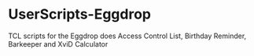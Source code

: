 UserScripts-Eggdrop
===================

TCL scripts for the Eggdrop does Access Control List, Birthday Reminder, Barkeeper and XviD Calculator